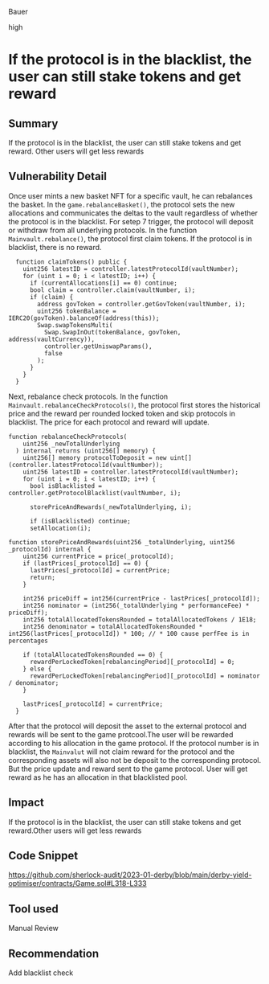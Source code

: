 Bauer

high

# If the protocol is in the blacklist, the user can still stake tokens and get reward

## Summary
If the protocol is in the blacklist, the user can still stake tokens and get reward. Other users will get less rewards

## Vulnerability Detail
Once user mints a new basket NFT for a specific vault, he can rebalances the basket. In the ```game.rebalanceBasket()```, the protocol sets the new allocations and communicates the deltas to the vault regardless of whether the protocol is in the blacklist.
For setep 7 trigger, the protocol will deposit or withdraw from all underlying protocols.  In the function ```Mainvault.rebalance()```, the protocol first claim tokens. If the protocol is in blacklist, there is no reward.
```solidity
  function claimTokens() public {
    uint256 latestID = controller.latestProtocolId(vaultNumber);
    for (uint i = 0; i < latestID; i++) {
      if (currentAllocations[i] == 0) continue;
      bool claim = controller.claim(vaultNumber, i);
      if (claim) {
        address govToken = controller.getGovToken(vaultNumber, i);
        uint256 tokenBalance = IERC20(govToken).balanceOf(address(this));
        Swap.swapTokensMulti(
          Swap.SwapInOut(tokenBalance, govToken, address(vaultCurrency)),
          controller.getUniswapParams(),
          false
        );
      }
    }
  }
```
Next, rebalance check protocols. In the function ```Mainvault.rebalanceCheckProtocols()```, the protocol first stores the historical price and the reward per rounded locked token and  skip protocols in blacklist. The price for each protocol  and reward will update.
```solidity
function rebalanceCheckProtocols(
    uint256 _newTotalUnderlying
  ) internal returns (uint256[] memory) {
    uint256[] memory protocolToDeposit = new uint[](controller.latestProtocolId(vaultNumber));
    uint256 latestID = controller.latestProtocolId(vaultNumber);
    for (uint i = 0; i < latestID; i++) {
      bool isBlacklisted = controller.getProtocolBlacklist(vaultNumber, i);

      storePriceAndRewards(_newTotalUnderlying, i);

      if (isBlacklisted) continue;
      setAllocation(i);

```
```solidity
function storePriceAndRewards(uint256 _totalUnderlying, uint256 _protocolId) internal {
    uint256 currentPrice = price(_protocolId);
    if (lastPrices[_protocolId] == 0) {
      lastPrices[_protocolId] = currentPrice;
      return;
    }

    int256 priceDiff = int256(currentPrice - lastPrices[_protocolId]);
    int256 nominator = (int256(_totalUnderlying * performanceFee) * priceDiff);
    int256 totalAllocatedTokensRounded = totalAllocatedTokens / 1E18;
    int256 denominator = totalAllocatedTokensRounded * int256(lastPrices[_protocolId]) * 100; // * 100 cause perfFee is in percentages

    if (totalAllocatedTokensRounded == 0) {
      rewardPerLockedToken[rebalancingPeriod][_protocolId] = 0;
    } else {
      rewardPerLockedToken[rebalancingPeriod][_protocolId] = nominator / denominator;
    }

    lastPrices[_protocolId] = currentPrice;
  }

```
After that the protocol will deposit the asset to the external protocol and  rewards will be sent to the game protcool.The user will be rewarded according to his allocation in the game protocol. If the protocol number is in blacklist, the ```Mainvalut``` will not claim reward for the protocol and the corresponding assets will also not be deposit to the corresponding protocol. But the price update and  reward sent to the game protocol. User will get reward as he has an allocation in that blacklisted pool.


## Impact
If the protocol is in the blacklist, the user can still stake tokens and get reward.Other users will get less rewards

## Code Snippet
https://github.com/sherlock-audit/2023-01-derby/blob/main/derby-yield-optimiser/contracts/Game.sol#L318-L333

## Tool used

Manual Review

## Recommendation
Add blacklist check
